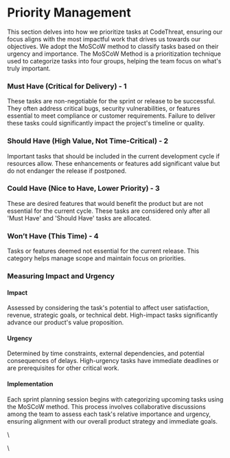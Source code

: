 # Priority Management

This section delves into how we prioritize tasks at CodeThreat, ensuring our focus aligns with the most impactful work that drives us towards our objectives. We adopt the MoSCoW method to classify tasks based on their urgency and importance. The MoSCoW Method is a prioritization technique used to categorize tasks into four groups, helping the team focus on what's truly important.

### Must Have (Critical for Delivery) - 1&#x20;

These tasks are non-negotiable for the sprint or release to be successful. They often address critical bugs, security vulnerabilities, or features essential to meet compliance or customer requirements. Failure to deliver these tasks could significantly impact the project's timeline or quality.

### Should Have (High Value, Not Time-Critical)  - 2&#x20;

Important tasks that should be included in the current development cycle if resources allow. These enhancements or features add significant value but do not endanger the release if postponed.

### Could Have (Nice to Have, Lower Priority)  - 3&#x20;

These are desired features that would benefit the product but are not essential for the current cycle. These tasks are considered only after all 'Must Have' and 'Should Have' tasks are allocated.

### Won’t Have (This Time)  - 4&#x20;

Tasks or features deemed not essential for the current release. This category helps manage scope and maintain focus on priorities.



### Measuring Impact and Urgency

#### Impact

Assessed by considering the task's potential to affect user satisfaction, revenue, strategic goals, or technical debt. High-impact tasks significantly advance our product's value proposition.

#### Urgency

Determined by time constraints, external dependencies, and potential consequences of delays. High-urgency tasks have immediate deadlines or are prerequisites for other critical work.

#### Implementation

Each sprint planning session begins with categorizing upcoming tasks using the MoSCoW method. This process involves collaborative discussions among the team to assess each task's relative importance and urgency, ensuring alignment with our overall product strategy and immediate goals.

\


\
